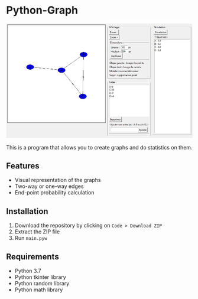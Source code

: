 # Python-Graph
![Preview image](./preview/preview.jpg)

This is a program that allows you to create graphs and do statistics on them.
## Features
- Visual representation of the graphs
- Two-way or one-way edges
- End-point probability calculation
## Installation
1. Download the repository by clicking on `Code > Download ZIP`
2. Extract the ZIP file
3. Run `main.pyw`
## Requirements
- Python 3.7
- Python tkinter library
- Python random library
- Python math library